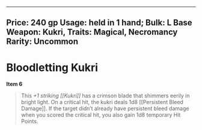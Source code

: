 
---
Price: 240 gp
Usage: held in 1 hand;
Bulk: L
Base Weapon: Kukri,
Traits: Magical, Necromancy
Rarity: Uncommon
---

# Bloodletting Kukri

**Item 6**

> This *+1 striking [[Kukri]]* has a crimson blade that shimmers eerily in bright light. On a critical hit, the kukri deals 1d8 [[Persistent Bleed Damage]]. If the target didn’t already have persistent bleed damage when you scored the critical hit, you also gain 1d8 temporary Hit Points.
